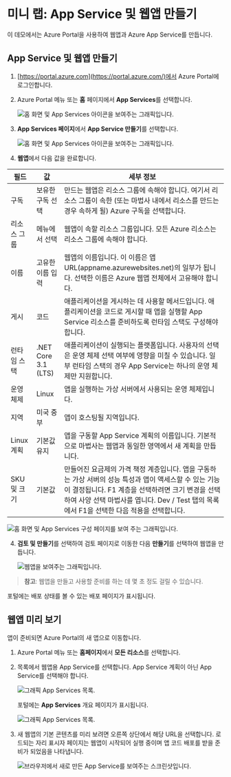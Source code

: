 ﻿# 미니 랩: App Service 및 웹앱 만들기

이 데모에서는 Azure Portal을 사용하여 웹앱과 Azure App Service를 만듭니다.

## App Service 및 웹앱 만들기

1. [https://portal.azure.com](https://portal.azure.com/)에서 Azure Portal에 로그인합니다.

1. Azure Portal 메뉴 또는 **홈** 페이지에서 **App Services**를 선택합니다. 

    ![홈 화면 및 App Services 아이콘을 보여주는 그래픽입니다.](../../Linked_Image_Files/app_service_home_1.png)

2. **App Services 페이지**에서 **App Service 만들기**를 선택합니다. 

    ![홈 화면 및 App Services 아이콘을 보여주는 그래픽입니다.](../../Linked_Image_Files/create_app_service_2.png)

3. **웹앱**에서 다음 값을 완료합니다.

| 필드 | 값 | 세부 정보 |
|------------------|-----------------------------------------------|-------------------------------------------------------------------------------------------------------------------------------------------------------------------------------------------------------------------------------------------------------------------------------------------------------------------------|
| 구독 | 보유한 구독 선택 | 만드는 웹앱은 리소스 그룹에 속해야 합니다. 여기서 리소스 그룹이 속한 (또는 마법사 내에서 리소스를 만드는 경우 속하게 될) Azure 구독을 선택합니다. |
| 리소스 그룹 | 메뉴에서 선택 | 웹앱이 속할 리소스 그룹입니다. 모든 Azure 리소스는 리소스 그룹에 속해야 합니다. |
| 이름 | 고유한 이름 입력 | 웹앱의 이름입니다. 이 이름은 앱 URL(appname.azurewebsites.net)의 일부가 됩니다. 선택한 이름은 Azure 웹앱 전체에서 고유해야 합니다. |
| 게시 | 코드 | 애플리케이션을 게시하는 데 사용할 메서드입니다. 애플리케이션을 코드로 게시할 때 앱을 실행할 App Service 리소스를 준비하도록 런타임 스택도 구성해야 합니다. |
| 런타임 스택 | .NET Core 3.1 (LTS) | 애플리케이션이 실행되는 플랫폼입니다. 사용자의 선택은 운영 체제 선택 여부에 영향을 미칠 수 있습니다. 일부 런타임 스택의 경우 App Service는 하나의 운영 체제만 지원합니다. |
| 운영 체제 | Linux | 앱을 실행하는 가상 서버에서 사용되는 운영 체제입니다. |
| 지역 | 미국 중부 | 앱이 호스팅될 지역입니다. |
| Linux 계획 | 기본값 유지 | 앱을 구동할 App Service 계획의 이름입니다. 기본적으로 마법사는 웹앱과 동일한 영역에서 새 계획을 만듭니다. |
| SKU 및 크기 | 기본값 | 만들어진 요금제의 가격 책정 계층입니다. 앱을 구동하는 가상 서버의 성능 특성과 앱이 액세스할 수 있는 기능이 결정됩니다. F1 계층을 선택하려면 크기 변경을 선택하여 사양 선택 마법사를 엽니다. Dev / Test 탭의 목록에서 F1을 선택한 다음 적용을 선택합니다. |

![홈 화면 및 App Services 구성 페이지를 보여 주는 그래픽입니다.](../../Linked_Image_Files/app_service_create_3.png)

4. **검토 및 만들기**를 선택하여 검토 페이지로 이동한 다음 **만들기**를 선택하여 웹앱을 만듭니다.

    ![웹앱을 보여주는 그래픽입니다.](../../Linked_Image_Files/app_service_create_app_4.png)

> **참고**: 웹앱을 만들고 사용할 준비를 하는 데 몇 초 정도 걸릴 수 있습니다.

포털에는 배포 상태를 볼 수 있는 배포 페이지가 표시됩니다. 

## 웹앱 미리 보기

앱이 준비되면 Azure Portal의 새 앱으로 이동합니다.

1. Azure Portal 메뉴 또는 **홈페이지**에서 **모든 리소스**를 선택합니다.

2. 목록에서 웹앱용 App Service를 선택합니다. App Service 계획이 아닌 App Service를 선택해야 합니다.

    ![그래픽 App Services 목록.](../../Linked_Image_Files/app_service_create_app_5.png)

    포털에는 **App Services** 개요 페이지가 표시됩니다.

    ![그래픽 App Services 목록.](../../Linked_Image_Files/app_service_create_app_6.png)

1. 새 웹앱의 기본 콘텐츠를 미리 보려면 오른쪽 상단에서 해당 URL을 선택합니다. 로드되는 자리 표시자 페이지는 웹앱이 시작되어 실행 중이며 앱 코드 배포를 받을 준비가 되었음을 나타냅니다.

    ![브라우저에서 새로 만든 App Service를 보여주는 스크린샷입니다.](../../Linked_Image_Files/create_app_service_demo_image1.png)

 
